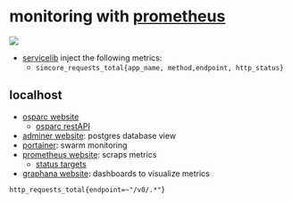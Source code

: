 # monitoring with [prometheus]


![](https://cdn.rawgit.com/prometheus/prometheus/e761f0d/documentation/images/architecture.svg)


- [servicelib](../../packages/service-library/src/servicelib/monitoring.py) inject the following metrics:
  - ``simcore_requests_total{app_name, method,endpoint, http_status}``


## localhost


- [osparc website](http://127.0.0.1:9081)
  - [osparc restAPI](http://127.0.0.1:9081/v0)
- [adminer website](http://127.0.0.1:18080): postgres database view
- [portainer](http://127.0.0.1:9000): swarm monitoring
- [prometheus website](http://127.0.0.1:9090): scraps metrics
  - [status targets](http://127.0.0.1:9090/targets)
- [graphana website](http://127.0.0.1:3000): dashboards to visualize metrics



```
http_requests_total{endpoint=~"/v0/.*"}


```

[prometheus]:https://prometheus.io/docs
